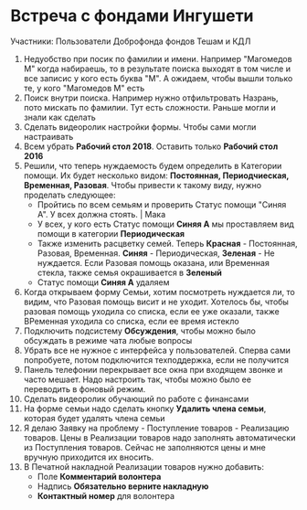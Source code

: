 # Встреча с фондами Ингушети

Участники: Пользователи Доброфонда фондов Тешам и КДЛ

1. Недуобство при посик по фамилии и имени. Например "Магомедов М" когда набираешь, то в результате поиска выходят в том числе и все записис у кого есть буква "М". А ожидаем, чтобы вышли только те, у кого "Магомедов М" есть
2. Поиск внутри поиска. Например нужно отфильтровать Назрань, пото мискать по фамилии. Тут есть сложности. Раньше могли и знали как сделать
3. Сделать видеоролик настройки формы. Чтобы сами могли настраивать
4. Всем убрать **Рабочий стол 2018**. Оставить только **Рабочий стол 2016**
5. Решили, что теперь нуждаемость будем определить в Категории помощи. Их будет несколько видом: **Постоянная, Периодчиеская, Временная, Разовая**. Чтобы привести к такому виду, нужно проделать следующее:
    * Пройтись по всем семьям и проверить Статус помощи "Синяя А". У всех должна стоять. | Мака
    * У всех, у кого есть Статус помощи **Синяя А** мы проставляем вид помощи в категории **Периодическая**
    * Также изменить расцветку семей. Теперь **Красная** - Постоянная, Разовая, Временная. **Синяя** - Периодическая, **Зеленая** - Не нуждается. Если Разовая помощь оказана, или Временная стекла, также семья окрашивается в **Зеленый**
    * Статус помощи **Синяя А** удаляем
6. Когда открываем форму Семьи, хотим посмотреть нуждается ли, то видим, что Разовая помощь висит и не уходит. Хотелось бы, чтобы разовая помощь уходила со списка, если ее уже оказали, также ВРеменная уходила со списка, если ее время истекло
7. Подключить подсистему **Обсуждения**, чтобы можно было обсуждать в режиме чата любые вопросы
8. Убрать все не нужное с интерфейса у пользователей. Сперва сами попробуете, потом подключится техподдержка, если не получится
9. Панель телефонии перекрывает все окна при входящем звонке и часто мешает. Надо настроить так, чтобы можно было ее переводить в фоновый режим.
10. Сделать видеоролик обучающий по работе с финансами
11. На форме семьи надо сделать кнопку **Удалить члена семьи**, которая будет удалять члена семьи
12. Я делаю Заявку на проблему - Поступление товаров - Реализацию товаров. Цены в Реализации товаров надо заполнять автоматически из Поступления товаров. Сейчас не заполняются цены и мне вручную приходится их вносить.
13. В Печатной накладной Реализации товаров нужно добавить:
    * Поле **Комментарий волонтера** 
    * Надпись **Обязательно верните накладную**
    * **Контактный номер** для волонтера

